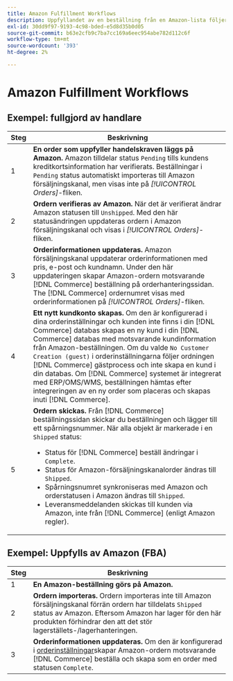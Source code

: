 ```yaml
---
title: Amazon Fulfillment Workflows
description: Uppfyllandet av en beställning från en Amazon-lista följer en specifik sekvens från beställning som skickas till leverans.
exl-id: 30dd9f97-9193-4c98-bded-e5d8d35b0d05
source-git-commit: b63e2cfb9c7ba7cc169a6eec954abe782d112c6f
workflow-type: tm+mt
source-wordcount: '393'
ht-degree: 2%

---
```


# Amazon Fulfillment Workflows

## Exempel: fullgjord av handlare

| Steg | Beskrivning |
|----|----|
| 1 | **En order som uppfyller handelskraven läggs på Amazon.** Amazon tilldelar status `Pending` tills kundens kreditkortsinformation har verifierats. Beställningar i `Pending` status automatiskt importeras till Amazon försäljningskanal, men visas inte på _[!UICONTROL Orders]_-fliken. |
| 2 | **Ordern verifieras av Amazon.** När det är verifierat ändrar Amazon statusen till `Unshipped`. Med den här statusändringen uppdateras ordern i Amazon försäljningskanal och visas i _[!UICONTROL Orders]_-fliken. |
| 3 | **Orderinformationen uppdateras.** Amazon försäljningskanal uppdaterar orderinformationen med pris, e-post och kundnamn. Under den här uppdateringen skapar Amazon-ordern motsvarande [!DNL Commerce] beställning på orderhanteringssidan. The [!DNL Commerce] ordernumret visas med orderinformationen på _[!UICONTROL Orders]_-fliken. |
| 4 | **Ett nytt kundkonto skapas.** Om den är konfigurerad i dina orderinställningar och kunden inte finns i din [!DNL Commerce] databas skapas en ny kund i din [!DNL Commerce] databas med motsvarande kundinformation från Amazon-beställningen. Om du valde `No Customer Creation (guest)` i orderinställningarna följer ordningen [!DNL Commerce] gästprocess och inte skapa en kund i din databas. Om [!DNL Commerce] systemet är integrerat med ERP/OMS/WMS, beställningen hämtas efter integreringen av en ny order som placeras och skapas inuti [!DNL Commerce]. |
| 5 | **Ordern skickas.** Från [!DNL Commerce] beställningssidan skickar du beställningen och lägger till ett spårningsnummer. När alla objekt är markerade i en `Shipped` status:<ul><li>Status för [!DNL Commerce] beställ ändringar i `Complete`.</li><li>Status för Amazon-försäljningskanalorder ändras till `Shipped`.</li><li>Spårningsnumret synkroniseras med Amazon och orderstatusen i Amazon ändras till `Shipped`.</li><li>Leveransmeddelanden skickas till kunden via Amazon, inte från [!DNL Commerce] (enligt Amazon regler). |

## Exempel: Uppfylls av Amazon (FBA)

| Steg | Beskrivning |
|---|---|
| 1 | **En Amazon-beställning görs på Amazon.** |
| 2 | **Ordern importeras.** Ordern importeras inte till Amazon försäljningskanal förrän ordern har tilldelats `Shipped` status av Amazon. Eftersom Amazon har lager för den här produkten förhindrar den att det stör lagerställets-/lagerhanteringen. |
| 3 | **Orderinformationen uppdateras.** Om den är konfigurerad i [orderinställningar](./order-settings.md)skapar Amazon-ordern motsvarande [!DNL Commerce] beställa och skapa som en order med statusen `Complete`. |
